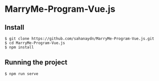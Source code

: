 # MarryMe-Program-Vue.js

## Install

    $ git clone https://github.com/sahanaydn/MarryMe-Program-Vue.js.git
    $ cd MarryMe-Program-Vue.js
    $ npm install
##  Running the project

    $ npm run serve
